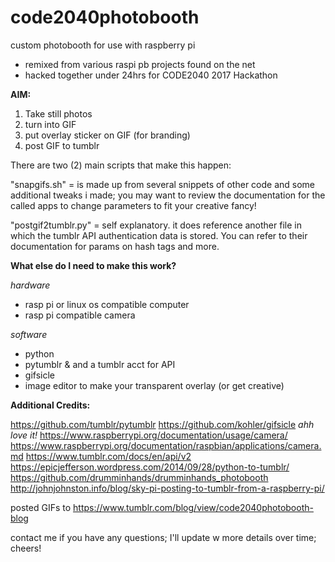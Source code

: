 # code2040photobooth
custom photobooth for use with raspberry pi
- remixed from various raspi pb projects found on the net
- hacked together under 24hrs for CODE2040 2017 Hackathon

**AIM:**

1) Take still photos
2) turn into GIF
3) put overlay sticker on GIF (for branding)
4) post GIF to tumblr


There are two (2) main scripts that make this happen:

"snapgifs.sh" = is made up from several snippets of other code and some additional tweaks i made; 
you may want to review the documentation for the called apps to change parameters to fit your creative fancy!

"postgif2tumblr.py" = self explanatory. 
it does reference another file in which the tumblr API authentication data is stored. 
You can refer to their documentation for params on hash tags and more.

**What else do I need to make this work?**

_hardware_
- rasp pi or linux os compatible computer
- rasp pi compatible camera

_software_
- python
- pytumblr & and a tumblr acct for API
- gifsicle
- image editor to make your transparent overlay (or get creative)


**Additional Credits:**

https://github.com/tumblr/pytumblr
https://github.com/kohler/gifsicle *ahh love it!*
https://www.raspberrypi.org/documentation/usage/camera/
https://www.raspberrypi.org/documentation/raspbian/applications/camera.md
https://www.tumblr.com/docs/en/api/v2
https://epicjefferson.wordpress.com/2014/09/28/python-to-tumblr/
https://github.com/drumminhands/drumminhands_photobooth
http://johnjohnston.info/blog/sky-pi-posting-to-tumblr-from-a-raspberry-pi/

posted GIFs to https://www.tumblr.com/blog/view/code2040photobooth-blog

contact me if you have any questions; 
I'll update w more details over time; cheers!
